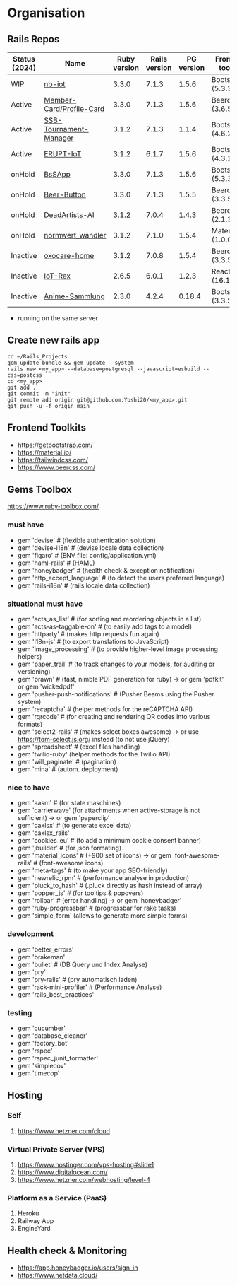 # Organisation

## Rails Repos

| Status (2024) | Name | Ruby version | Rails version | PG version | Frontend toolkit | javascript | host |
| ------------- | ---- | ------------ | ------------- | ---------- | ---------------- | ---------- | ---- |
| WIP | [nb-iot](https://github.com/Embedded-Science/nb-iot) | 3.3.0 | 7.1.3 | 1.5.6 | Bootstrap (5.3.3) | esbuild | Hetzner (by lv) |
| Active | [Member-Card/Profile-Card](https://github.com/Embedded-Science/member-card) | 3.3.0 | 7.1.3 | 1.5.6 | Beercss (3.6.5) | esbuild | Hetzner (~6.5€) |
| Active | [SSB-Tournament-Manager](https://github.com/Yoshi20/SSB-Tournament-Manager) | 3.1.2 | 7.1.3 | 1.1.4 | Bootstrap (4.6.2) | asset pipeline | heroku.com ($16) |
| Active | [ERUPT-IoT](https://github.com/Yoshi20/ERUPT-IoT) | 3.1.2 | 6.1.7 | 1.5.6 | Bootstrap (4.3.1) | asset pipeline | Hetzner (~4€) |
| onHold | [BsSApp](https://github.com/Yoshi20/bssapp) | 3.3.0 | 7.1.3 | 1.5.6 | Bootstrap (5.3.3) | esbuild | Hetzner (~4€) |
| onHold | [Beer-Button](https://github.com/Yoshi20/Beer-Button) | 3.3.0 | 7.1.3 | 1.5.5 | Beercss (3.3.5) | esbuild | Hetzner (~0€)* |
| onHold | [DeadArtists-AI](https://github.com/Yoshi20/DeadArtists-Ai) | 3.1.2 | 7.0.4 | 1.4.3 | Beercss (2.1.3) | esbuild | heroku.com ($16) |
| onHold | [normwert_wandler](https://github.com/Embedded-Science/normwert_wandler) | 3.1.2 | 7.1.0 | 1.5.4 | Materialize (1.0.0) | asset pipeline | Hetzner (~4.5€)* |
| Inactive | [oxocare-home](https://github.com/Embedded-Science/oxocare-home) | 3.1.2 | 7.0.8 | 1.5.4 | Beercss (3.3.5) | esbuild | |
| Inactive | [IoT-Rex](https://github.com/Yoshi20/IoT-Rex) | 2.6.5 | 6.0.1 | 1.2.3 | React (16.11.0) | asset pipeline | |
| Inactive | [Anime-Sammlung](https://github.com/Yoshi20/Anime-Sammlung) | 2.3.0 | 4.2.4 | 0.18.4 | Bootstrap (3.3.5) | asset pipeline | |

* running on the same server

## Create new rails app

```
cd ~/Rails_Projects
gem update bundle && gem update --system
rails new <my_app> --database=postgresql --javascript=esbuild --css=postcss
cd <my_app>
git add .
git commit -m "init"
git remote add origin git@github.com:Yoshi20/<my_app>.git
git push -u -f origin main
```

## Frontend Toolkits

- https://getbootstrap.com/
- https://material.io/
- https://tailwindcss.com/
- https://www.beercss.com/

## Gems Toolbox

https://www.ruby-toolbox.com/

### must have

- gem 'devise' # (flexible authentication solution)
- gem 'devise-i18n' # (devise locale data collection)
- gem 'figaro' # (ENV file: config/application.yml)
- gem 'haml-rails' # (HAML)
- gem 'honeybadger' # (health check & exception notification)
- gem 'http_accept_language' # (to detect the users preferred language)
- gem 'rails-i18n' # (rails locale data collection)

### situational must have

- gem 'acts_as_list' # (for sorting and reordering objects in a list)
- gem 'acts-as-taggable-on' # (to easily add tags to a model)
- gem 'httparty' # (makes http requests fun again)
- gem 'i18n-js' # (to export translations to JavaScript)
- gem 'image_processing' # (to provide higher-level image processing helpers)
- gem 'paper_trail' # (to track changes to your models, for auditing or versioning)
- gem 'prawn' # (fast, nimble PDF generation for ruby) -> or gem 'pdfkit' or gem 'wickedpdf'
- gem 'pusher-push-notifications' # (Pusher Beams using the Pusher system)
- gem 'recaptcha' # (helper methods for the reCAPTCHA API)
- gem 'rqrcode' # (for creating and rendering QR codes into various formats)
- gem 'select2-rails' # (makes select boxes awesome) -> or use https://tom-select.js.org/ instead (to not use jQuery)
- gem 'spreadsheet' # (excel files handling)
- gem 'twilio-ruby' (helper methods for the Twilio API)
- gem 'will_paginate' # (pagination)
- gem 'mina' # (autom. deployment)

### nice to have

- gem 'aasm' # (for state maschines)
- gem 'carrierwave' (for attachments when active-storage is not sufficient) -> or gem 'paperclip'
- gem 'caxlsx' # (to generate excel data)
- gem 'caxlsx_rails'
- gem 'cookies_eu' # (to add a minimum cookie consent banner)
- gem 'jbuilder' # (for json formating)
- gem 'material_icons' # (+900 set of icons) -> or gem 'font-awesome-rails' # (font-awesome icons)
- gem 'meta-tags' # (to make your app SEO-friendly)
- gem 'newrelic_rpm' # (performance analyse in production)
- gem 'pluck_to_hash' # (.pluck directly as hash instead of array)
- gem 'popper_js' # (for tooltips & popovers)
- gem 'rollbar' # (error handling) -> or gem 'honeybadger'
- gem 'ruby-progressbar' # (progressbar for rake tasks)
- gem 'simple_form' (allows to generate more simple forms)

### development

- gem 'better_errors'
- gem 'brakeman'
- gem 'bullet' # (DB Query und Index Analyse)
- gem 'pry'
- gem 'pry-rails' # (pry automatisch laden)
- gem 'rack-mini-profiler' # (Performance Analyse)
- gem 'rails_best_practices'

### testing

- gem 'cucumber'
- gem 'database_cleaner'
- gem 'factory_bot'
- gem 'rspec'
- gem 'rspec_junit_formatter'
- gem 'simplecov'
- gem 'timecop'

## Hosting

### Self

1. https://www.hetzner.com/cloud

### Virtual Private Server (VPS)

1. https://www.hostinger.com/vps-hosting#slide1
2. https://www.digitalocean.com/
3. https://www.hetzner.com/webhosting/level-4

### Platform as a Service (PaaS)

1. Heroku
2. Railway App
3. EngineYard

## Health check & Monitoring

- https://app.honeybadger.io/users/sign_in
- https://www.netdata.cloud/
